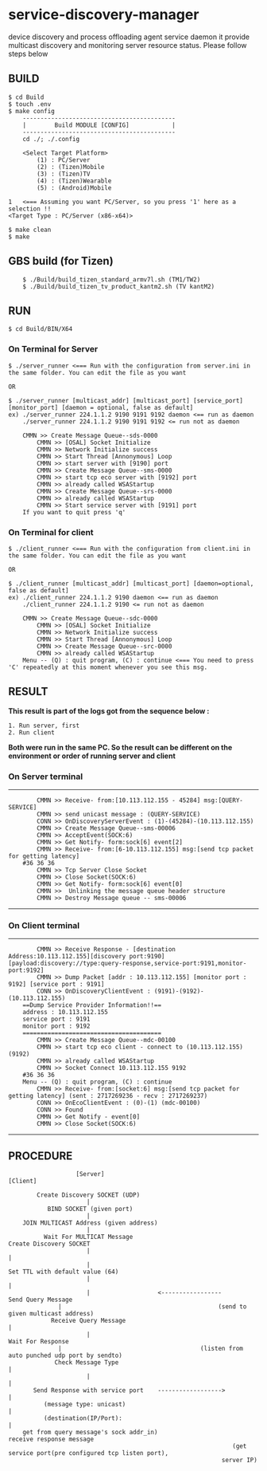 # service-discovery-manager
device discovery and process offloading agent service daemon
it provide multicast discovery and monitoring server resource status.
Please follow steps below

## BUILD
	$ cd Build
	$ touch .env
	$ make config
        -------------------------------------------
        |        Build MODULE [CONFIG]            |
        -------------------------------------------
        cd ./; ./.config

        <Select Target Platform>
	        (1) : PC/Server
	        (2) : (Tizen)Mobile
	        (3) : (Tizen)TV
	        (4) : (Tizen)Wearable
	        (5) : (Android)Mobile

	1   <=== Assuming you want PC/Server, so you press '1' here as a selection !!
	<Target Type : PC/Server (x86-x64)>

	$ make clean
	$ make

## GBS build (for Tizen)
        $ ./Build/build_tizen_standard_armv7l.sh (TM1/TW2)
        $ ./Build/build_tizen_tv_product_kantm2.sh (TV kantM2)

## RUN
	$ cd Build/BIN/X64

### On Terminal for Server
	$ ./server_runner <=== Run with the configuration from server.ini in the same folder. You can edit the file as you want

	OR

	$ ./server_runner [multicast_addr] [multicast_port] [service_port] [monitor_port] [daemon = optional, false as default]
	ex) ./server_runner 224.1.1.2 9190 9191 9192 daemon <== run as daemon
	    ./server_runner 224.1.1.2 9190 9191 9192 <= run not as daemon

		CMMN >> Create Message Queue--sds-0000
	        CMMN >> [OSAL] Socket Initialize
	        CMMN >> Network Initialize success
	        CMMN >> Start Thread [Annonymous] Loop
	        CMMN >> start server with [9190] port
	        CMMN >> Create Message Queue--sms-0000
	        CMMN >> start tcp eco server with [9192] port
	        CMMN >> already called WSAStartup
	        CMMN >> Create Message Queue--srs-0000
	        CMMN >> already called WSAStartup
	        CMMN >> Start service server with [9191] port
        If you want to quit press 'q'

### On Terminal for client
	$ ./client_runner <=== Run with the configuration from client.ini in the same folder. You can edit the file as you want

	OR

	$ ./client_runner [multicast_addr] [multicast_port] [daemon=optional, false as default]
	ex) ./client_runner 224.1.1.2 9190 daemon <== run as daemon
	    ./client_runner 224.1.1.2 9190 <= run not as daemon

		CMMN >> Create Message Queue--sdc-0000
	        CMMN >> [OSAL] Socket Initialize
	        CMMN >> Network Initialize success
	        CMMN >> Start Thread [Annonymous] Loop
	        CMMN >> Create Message Queue--src-0000
	        CMMN >> already called WSAStartup
        Menu -- (Q) : quit program, (C) : continue <=== You need to press 'C' repeatedly at this moment whenever you see this msg.



## RESULT

**This result is part of the logs got from the sequence below :**

    1. Run server, first
    2. Run client

**Both were run in the same PC. So the result can be different on the environment or order of running server and client**

### On Server terminal
------------------------------------------------------------------------------------------------------------------------------
	        CMMN >> Receive- from:[10.113.112.155 - 45284] msg:[QUERY-SERVICE]
	        CMMN >> send unicast message : (QUERY-SERVICE)
	        CONN >> OnDiscoveryServerEvent : (1)-(45284)-(10.113.112.155)
	        CMMN >> Create Message Queue--sms-00006
	        CMMN >> AcceptEvent(SOCK:6)
	        CMMN >> Get Notify- form:sock[6] event[2]
	        CMMN >> Receive- from:[6-10.113.112.155] msg:[send tcp packet for getting latency]
        #36 36 36
	        CMMN >> Tcp Server Close Socket
	        CMMN >> Close Socket(SOCK:6)
	        CMMN >> Get Notify- form:sock[6] event[0]
	        CMMN >>  Unlinking the message queue header structure
	        CMMN >> Destroy Message queue -- sms-00006

------------------------------------------------------------------------------------------------------------------------------

### On Client terminal
------------------------------------------------------------------------------------------------------------------------------
	        CMMN >> Receive Response - [destination Address:10.113.112.155][discovery port:9190][payload:discovery://type:query-response,service-port:9191,monitor-port:9192]
	        CMMN >> Dump Packet [addr : 10.113.112.155] [monitor port : 9192] [service port : 9191]
	        CONN >> OnDiscoveryClientEvent : (9191)-(9192)-(10.113.112.155)
        ==Dump Service Provider Information!!==
        address : 10.113.112.155
        service port : 9191
        monitor port : 9192
        =======================================
	        CMMN >> Create Message Queue--mdc-00100
	        CMMN >> start tcp eco client - connect to (10.113.112.155)(9192)
	        CMMN >> already called WSAStartup
	        CMMN >> Socket Connect 10.113.112.155 9192
        #36 36 36
        Menu -- (Q) : quit program, (C) : continue
        	CMMN >> Receive- from:[socket:6] msg:[send tcp packet for getting latency] (sent : 2717269236 - recv : 2717269237)
	        CONN >> OnEcoClientEvent : (0)-(1) (mdc-00100)
	        CONN >> Found
	        CMMN >> Get Notify - event[0]
	        CMMN >> Close Socket(SOCK:6)


------------------------------------------------------------------------------------------------------------------------------

## PROCEDURE

	                   [Server]                                                     [Client]

	        Create Discovery SOCKET (UDP)
        	              |
	           BIND SOCKET (given port)
        	              |
	    JOIN MULTICAST Address (given address)
        	              |
	          Wait For MULTICAT Message                                      Create Discovery SOCKET
        	              |                                                             |
         	              |                                               Set TTL with default value (64)
         	              |                                                             |
         	              |                   <-----------------                Send Query Message
			      |                                            (send to given multicast address)
	            Receive Query Message                                                   |
	                      |                                                     Wait For Response
			      |                                       (listen from auto punched udp port by sendto)
	             Check Message Type                                                     |
        	              |                                                             |
	       Send Response with service port    ------------------>                       |
	          (message type: unicast)                                                   |
 	          (destination(IP/Port):                                                    |
	    get from query message's sock addr_in)                               receive response message
                                                                   (get service port(pre configured tcp listen port),
						                                        server IP)
